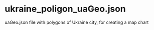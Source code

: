 # ukraine_poligon_uaGeo.json
uaGeo.json file with polygons of Ukraine city, for creating a map chart
